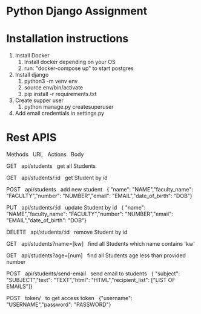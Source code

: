 # Python Django Assignment

# Installation instructions
1) Install Docker
   1) Install docker depending on your OS
   2) run: "docker-compose up" to start postgres
2) Install django 
   1) python3 -m venv env
   2) source env/bin/activate
   3) pip install -r requirements.txt
3) Create supper user
   1) python manage.py createsuperuser
4) Add email credentials in settings.py

# Rest APIS

   Methods &nbsp; URL &nbsp; Actions &nbsp; Body

   GET &nbsp; api/students &nbsp; get all Students

   GET &nbsp; api/students/:id &nbsp; get Student by id

   POST &nbsp; api/students &nbsp; add new student &nbsp; { "name": "NAME","faculty_name": "FACULTY","number": "NUMBER","email": "EMAIL","date_of_birth": "DOB"}

   PUT &nbsp; api/students/:id &nbsp; update Student by id &nbsp; { "name": "NAME","faculty_name": "FACULTY","number": "NUMBER","email": "EMAIL","date_of_birth": "DOB"}

   DELETE &nbsp; api/students/:id &nbsp; remove Student by id

   GET &nbsp; api/students?name=[kw] &nbsp; find all Students which name contains 'kw'
   
   GET &nbsp; api/students?age=[num] &nbsp; find all Students age less than provided number
   
   POST &nbsp; api/students/send-email &nbsp; send email to students &nbsp; { "subject": "SUBJECT","text": "TEXT","html": "HTML","recipient_list": ["LIST OF EMAILS"]}
   
   POST &nbsp; token/ &nbsp; to get access token &nbsp; {"username": "USERNAME","password": "PASSWORD"}
   
